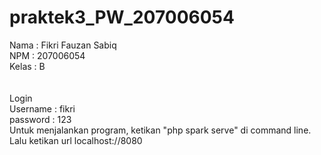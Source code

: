 # praktek3_PW_207006054

Nama : Fikri Fauzan Sabiq<br/>
NPM : 207006054<br/>
Kelas : B<br/>
<br/><br/>
Login<br/>
Username : fikri<br/>
password : 123<br/>
Untuk menjalankan program, ketikan "php spark serve" di command line. Lalu ketikan url localhost://8080
